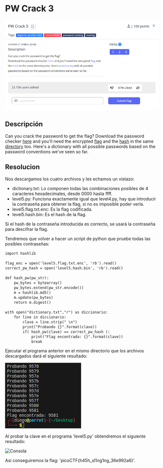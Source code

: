 # PW Crack 3
![Descripcion del CTF](img/description.png)

## Descripción
Can you crack the password to get the flag? Download the password checker [here](https://artifacts.picoctf.net/c/31/level5.py) and you'll need the encrypted [flag](https://artifacts.picoctf.net/c/31/level5.flag.txt.enc) and the [hash](https://artifacts.picoctf.net/c/31/level5.hash.bin) in the same [directory](https://artifacts.picoctf.net/c/31/dictionary.txt) too. Here's a dictionary with all possible passwords based on the password conventions we've seen so far.

## Resolucion
Nos descargamos los cuatro archivos y les echamos un vistazo:

- dictionary.txt: Lo componen todas las combinaciones posibles  de 4 caracteres hexadecimales, desde 0000 hasta ffff.
- level5.py: Funciona exactamente igual que level4.py, hay que introducir la contraseña para obtener la flag, si no es imposible poder verla.
- level5.flag.txt.enc: Es la flag codificada.
- level5.hash.bin: Es el hash de la flag.

Si el hash de la contraseña introducida es correcto, se usará la contraseña para descifrar la flag.

Tendremos que volver a hacer un script de python que pruebe todas las posibles contraseñas:

```
import hashlib

flag_enc = open('level5.flag.txt.enc', 'rb').read()
correct_pw_hash = open('level5.hash.bin', 'rb').read()

def hash_pw(pw_str):
    pw_bytes = bytearray()
    pw_bytes.extend(pw_str.encode())
    m = hashlib.md5()
    m.update(pw_bytes)
    return m.digest()

with open("dictionary.txt","r") as diccionario:
    for line in diccionario:
        clave = line.strip(" \n")
        print("Probando {}".format(clave))
        if( hash_pw(clave) == correct_pw_hash ):
            print("Flag encontrada: {}".format(clave))
            break
```

Ejecutar el programa anterior en el mismo directorio que los archivos descargados dará el siguiente resultado:

![Output](img/output.png)

Al probar la clave en el programa 'level5.py' obtendremos el siguiente resultado:

![Consola](img/comsole.png)

Así conseguiremos la flag: 'picoCTF{h45h_sl1ng1ng_36e992a6}'.